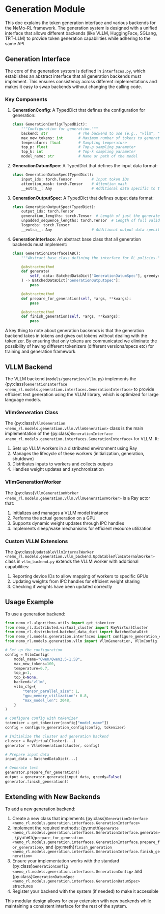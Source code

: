 # Generation Module

This doc explains the token generation interface and various backends for the NeMo-RL framework. The generation system is designed with a unified interface that allows different backends (like VLLM, HuggingFace, SGLang, TRT-LLM) to provide token generation capabilities while adhering to the same API.

## Generation Interface

The core of the generation system is defined in `interfaces.py`, which establishes an abstract interface that all generation backends must implement. This ensures consistency across different implementations and makes it easy to swap backends without changing the calling code.

### Key Components

1. **GenerationConfig**: A TypedDict that defines the configuration for generation:
   ```python
   class GenerationConfig(TypedDict):
       """Configuration for generation."""
       backend: str              # The backend to use (e.g., "vllm", "hf")
       max_new_tokens: int       # Maximum number of tokens to generate
       temperature: float        # Sampling temperature
       top_p: float              # Top-p sampling parameter
       top_k: int                # Top-k sampling parameter
       model_name: str           # Name or path of the model
   ```

2. **GenerationDatumSpec**: A TypedDict that defines the input data format:
   ```python
   class GenerationDatumSpec(TypedDict):
       input_ids: torch.Tensor         # Input token IDs
       attention_mask: torch.Tensor    # Attention mask
       __extra__: Any                  # Additional data specific to the backend
   ```

3. **GenerationOutputSpec**: A TypedDict that defines output data format:
   ```python
   class GenerationOutputSpec(TypedDict):
       output_ids: torch.Tensor
       generation_lengths: torch.Tensor  # Length of just the generated response part
       unpadded_sequence_lengths: torch.Tensor  # Length of full valid sequence (input + generated response)
       logprobs: torch.Tensor
       __extra__: Any                  # Additional output data specific to the backend
   ```

4. **GenerationInterface**: An abstract base class that all generation backends must implement:
   ```python
   class GenerationInterface(ABC):
       """Abstract base class defining the interface for RL policies."""

       @abstractmethod
       def generate(
           self, data: BatchedDataDict["GenerationDatumSpec"], greedy: bool
       ) -> BatchedDataDict["GenerationOutputSpec"]:
           pass

       @abstractmethod
       def prepare_for_generation(self, *args, **kwargs):
           pass

       @abstractmethod
       def finish_generation(self, *args, **kwargs):
           pass
   ```

A key thing to note about generation backends is that the generation backend takes in tokens and gives out tokens without dealing with the tokenizer. By ensuring that only tokens are communicated we eliminate the possibility of having different tokenizers (different versions/specs etc) for training and generation framework.

## VLLM Backend

The VLLM backend (`models/generation/vllm.py`) implements the {py:class}`GenerationInterface <nemo_rl.models.generation.interfaces.GenerationInterface>` to provide efficient text generation using the VLLM library, which is optimized for large language models.

### VllmGeneration Class

The {py:class}`VllmGeneration <nemo_rl.models.generation.vllm.VllmGeneration>` class is the main implementation of the {py:class}`GenerationInterface <nemo_rl.models.generation.interfaces.GenerationInterface>` for VLLM. It:

1. Sets up VLLM workers in a distributed environment using Ray
2. Manages the lifecycle of these workers (initialization, generation, shutdown)
3. Distributes inputs to workers and collects outputs
4. Handles weight updates and synchronization

### VllmGenerationWorker

The {py:class}`VllmGenerationWorker <nemo_rl.models.generation.vllm.VllmGenerationWorker>` is a Ray actor that:

1. Initializes and manages a VLLM model instance
2. Performs the actual generation on a GPU
3. Supports dynamic weight updates through IPC handles
4. Implements sleep/wake mechanisms for efficient resource utilization

### Custom VLLM Extensions

The {py:class}`UpdatableVllmInternalWorker <nemo_rl.models.generation.vllm_backend.UpdatableVllmInternalWorker>` class in `vllm_backend.py` extends the VLLM worker with additional capabilities:

1. Reporting device IDs to allow mapping of workers to specific GPUs
2. Updating weights from IPC handles for efficient weight sharing
3. Checking if weights have been updated correctly

## Usage Example

To use a generation backend:

```python
from nemo_rl.algorithms.utils import get_tokenizer
from nemo_rl.distributed.virtual_cluster import RayVirtualCluster
from nemo_rl.distributed.batched_data_dict import BatchedDataDict
from nemo_rl.models.generation.interfaces import configure_generation_config
from nemo_rl.models.generation.vllm import VllmGeneration, VllmConfig

# Set up the configuration
config = VllmConfig(
    model_name="Qwen/Qwen2.5-1.5B",
    max_new_tokens=100,
    temperature=0.7,
    top_p=1,
    top_k=None,
    backend="vllm",
    vllm_cfg={
        "tensor_parallel_size": 1,
        "gpu_memory_utilization": 0.8,
        "max_model_len": 2048,
    }
)

# Configure config with tokenizer
tokenizer = get_tokenizer(config["model_name"])
config = configure_generation_config(config, tokenizer)

# Initialize the cluster and generation backend
cluster = RayVirtualCluster(...)
generator = VllmGeneration(cluster, config)

# Prepare input data
input_data = BatchedDataDict(...)

# Generate text
generator.prepare_for_generation()
output = generator.generate(input_data, greedy=False)
generator.finish_generation()
```

## Extending with New Backends

To add a new generation backend:

1. Create a new class that implements {py:class}`GenerationInterface <nemo_rl.models.generation.interfaces.GenerationInterface>`
2. Implement the required methods: {py:meth}`generate <nemo_rl.models.generation.interfaces.GenerationInterface.generate>`, {py:meth}`prepare_for_generation <nemo_rl.models.generation.interfaces.GenerationInterface.prepare_for_generation>`, and {py:meth}`finish_generation <nemo_rl.models.generation.interfaces.GenerationInterface.finish_generation>`
3. Ensure your implementation works with the standard {py:class}`GenerationConfig <nemo_rl.models.generation.interfaces.GenerationConfig>` and {py:class}`GenerationDatumSpec <nemo_rl.models.generation.interfaces.GenerationDatumSpec>` structures
4. Register your backend with the system (if needed) to make it accessible

This modular design allows for easy extension with new backends while maintaining a consistent interface for the rest of the system.
